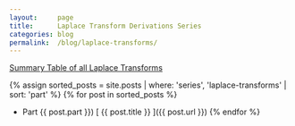 ```yaml
---
layout:     page
title:      Laplace Transform Derivations Series
categories: blog
permalink:  /blog/laplace-transforms/
---
```


[Summary Table of all Laplace Transforms](/blog/laplace-transforms/table-of-laplace-transforms)

{% assign sorted_posts = site.posts | where: 'series', 'laplace-transforms' | sort: 'part' %}
{% for post in sorted_posts %}
  * Part {{ post.part }}) [ {{ post.title }} ]({{ post.url }})
{% endfor %}